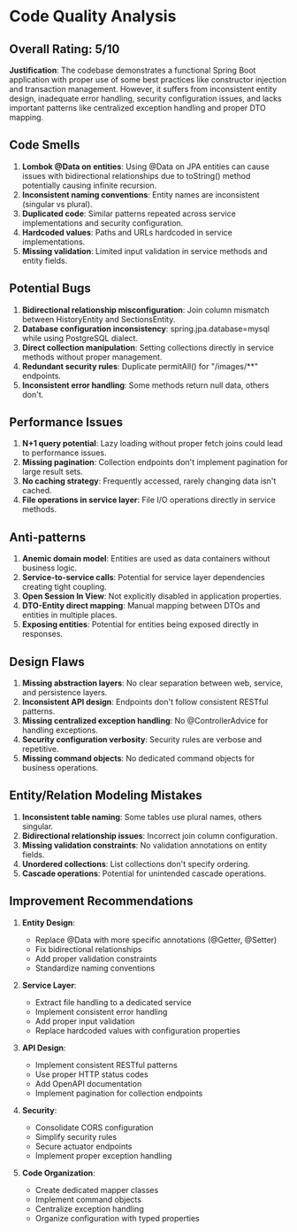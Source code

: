 # Code Quality Analysis

## Overall Rating: 5/10

**Justification**: The codebase demonstrates a functional Spring Boot application with proper use of some best practices like constructor injection and transaction management. However, it suffers from inconsistent entity design, inadequate error handling, security configuration issues, and lacks important patterns like centralized exception handling and proper DTO mapping.

## Code Smells

1. **Lombok @Data on entities**: Using @Data on JPA entities can cause issues with bidirectional relationships due to toString() method potentially causing infinite recursion.
2. **Inconsistent naming conventions**: Entity names are inconsistent (singular vs plural).
3. **Duplicated code**: Similar patterns repeated across service implementations and security configuration.
4. **Hardcoded values**: Paths and URLs hardcoded in service implementations.
5. **Missing validation**: Limited input validation in service methods and entity fields.

## Potential Bugs

1. **Bidirectional relationship misconfiguration**: Join column mismatch between HistoryEntity and SectionsEntity.
2. **Database configuration inconsistency**: spring.jpa.database=mysql while using PostgreSQL dialect.
3. **Direct collection manipulation**: Setting collections directly in service methods without proper management.
4. **Redundant security rules**: Duplicate permitAll() for "/images/**" endpoints.
5. **Inconsistent error handling**: Some methods return null data, others don't.

## Performance Issues

1. **N+1 query potential**: Lazy loading without proper fetch joins could lead to performance issues.
2. **Missing pagination**: Collection endpoints don't implement pagination for large result sets.
3. **No caching strategy**: Frequently accessed, rarely changing data isn't cached.
4. **File operations in service layer**: File I/O operations directly in service methods.

## Anti-patterns

1. **Anemic domain model**: Entities are used as data containers without business logic.
2. **Service-to-service calls**: Potential for service layer dependencies creating tight coupling.
3. **Open Session In View**: Not explicitly disabled in application properties.
4. **DTO-Entity direct mapping**: Manual mapping between DTOs and entities in multiple places.
5. **Exposing entities**: Potential for entities being exposed directly in responses.

## Design Flaws

1. **Missing abstraction layers**: No clear separation between web, service, and persistence layers.
2. **Inconsistent API design**: Endpoints don't follow consistent RESTful patterns.
3. **Missing centralized exception handling**: No @ControllerAdvice for handling exceptions.
4. **Security configuration verbosity**: Security rules are verbose and repetitive.
5. **Missing command objects**: No dedicated command objects for business operations.

## Entity/Relation Modeling Mistakes

1. **Inconsistent table naming**: Some tables use plural names, others singular.
2. **Bidirectional relationship issues**: Incorrect join column configuration.
3. **Missing validation constraints**: No validation annotations on entity fields.
4. **Unordered collections**: List collections don't specify ordering.
5. **Cascade operations**: Potential for unintended cascade operations.

## Improvement Recommendations

1. **Entity Design**:
   - Replace @Data with more specific annotations (@Getter, @Setter)
   - Fix bidirectional relationships
   - Add proper validation constraints
   - Standardize naming conventions

2. **Service Layer**:
   - Extract file handling to a dedicated service
   - Implement consistent error handling
   - Add proper input validation
   - Replace hardcoded values with configuration properties

3. **API Design**:
   - Implement consistent RESTful patterns
   - Use proper HTTP status codes
   - Add OpenAPI documentation
   - Implement pagination for collection endpoints

4. **Security**:
   - Consolidate CORS configuration
   - Simplify security rules
   - Secure actuator endpoints
   - Implement proper exception handling

5. **Code Organization**:
   - Create dedicated mapper classes
   - Implement command objects
   - Centralize exception handling
   - Organize configuration with typed properties